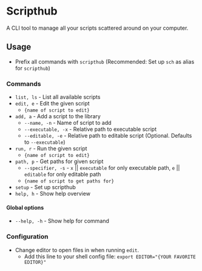# Scripthub
A CLI tool to manage all your scripts scattered around on your computer.

## Usage
- Prefix all commands with `scripthub` (Recommended: Set up `sch` as alias for `scripthub`)

### Commands
- `list, ls` - List all available scripts
- `edit, e` - Edit the given script
	- `{name of script to edit}`
- `add, a` - Add a script to the library
	- `--name, -n` - Name of script to add
	- `--executable, -x` - Relative path to executable script
	- `--editable, -e` - Relative path to editable script (Optional. Defaults to `--executable`)
- `run, r` - Run the given script
	- `{name of script to edit}`
- `path, p` - Get paths for given script
	- `--specifier, -s` - `x` || `executable` for only executable path, `e` || `editable` for only editable path
	- `{name of script to get paths for}`
- `setup` - Set up scripthub
- `help, h` - Show help overview

#### Global options
- `--help, -h` - Show help for command

### Configuration
- Change editor to open files in when running `edit`.
	- Add this line to your shell config file: `export EDITOR="{YOUR FAVORITE EDITOR}"`

